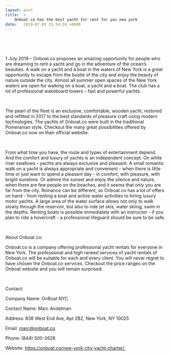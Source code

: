 ```yaml
---
layout: post
title:  >
    Onboat co has the best yacht for rent for you new york
date:   2019-07-01 15:54:59 +0000
---
```




 

 

1 July 2019 – Onboat.co proposes an amazing opportunity for people who are dreaming to rent a yacht and go in the adventure of the ocean’s beauties. A walk on a yacht and a boat in the waters of New York is a great opportunity to escape from the bustle of the city and enjoy the beauty of nature outside the city. Almost all summer open spaces of the New York waters are open for walking on a boat, a yacht and a boat. The club has a lot of professional wakeboard towers - fast and powerful yachts.

 

The pearl of the fleet is an exclusive, comfortable, wooden yacht, restored and refitted in 2017 to the best standards of pleasure craft using modern technologies. The yachts of Onboat.co were built in the traditional Pomeranian style. Checkout the many great possibilities offered by Onboat.co now on their official website.

 

From what time you have, the route and types of entertainment depend. And the comfort and luxury of yachts is an independent concept. On white river swallows - yachts are always exclusive and pleasant. A small romantic walk on a yacht is always appropriate and convenient - when there is little time or just want to spend a pleasant day - in comfort, with pleasure, with bright sunshine. Or admire the sunset and enjoy the silence and nature, when there are few people on the beaches, and it seems that only you are far from the city. Romance can be different, so Onboat.co has a lot of offers on hand - from renting a boat and active water activities to hiring luxury motor yachts. A large area of ​​the water surface allows not only to walk slowly through the reservoir, but also to ride jet skis, water skiing, swim in the depths. Renting boats is possible immediately with an instructor - if you plan to ride a hovercraft - a professional lifeguard should be sure to be safe.

 

About Onboat.co:

Onboat.co is a company offering professional yacht rentals for everyone in New York. The professional and high ranked services of yacht rentals of Onboat.co will be suitable for each and every client. You will never regret to have chosen the Onboat.co services. Checkout the price ranges on the Onboat website and you will remain surprised.

 

Contact:

Company Name: OnBoat NYC

Contact Name: Marc Andelman

Address: 838 West End Ave, Apt 2B2, New York, NY 10025

Email: marc@onboat.co

Phone: (844) 500-2628

Website: https://onboat.co/new-york-city-yacht-charter/ 